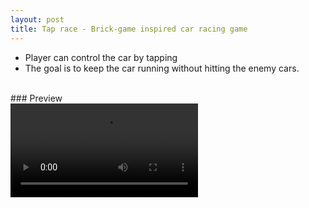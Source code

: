 ```yaml
---
layout: post
title: Tap race - Brick-game inspired car racing game
---
```


- Player can control the car by tapping
- The goal is to keep the car running without hitting the enemy cars.


<br>
### Preview

<div class="screenshot">
  <video src="./images/tap-race/preview.mp4" controls>
</div>
